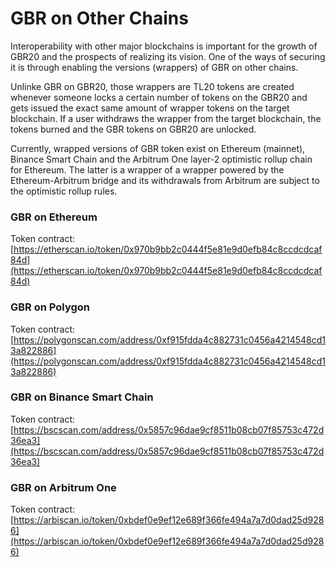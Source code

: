 # GBR on Other Chains

Interoperability with other major blockchains is important for the growth of GBR20 and the prospects of realizing its vision. One of the ways of securing it is through enabling the versions (wrappers) of GBR on other chains.&#x20;

Unlinke GBR on GBR20, those wrappers are TL20 tokens are created whenever someone locks a certain number of tokens on the GBR20 and gets issued the exact same amount of wrapper tokens on the target blockchain. If a user withdraws the wrapper from the target blockchain, the tokens burned and the GBR tokens on GBR20 are unlocked.&#x20;

Currently, wrapped versions of GBR token exist on Ethereum (mainnet), Binance Smart Chain and the Arbitrum One layer-2 optimistic rollup chain for Ethereum. The latter is a wrapper of a wrapper powered by the Ethereum-Arbitrum bridge and its withdrawals from Arbitrum are subject to the optimistic rollup rules.&#x20;

### GBR on Ethereum

Token contract: [https://etherscan.io/token/0x970b9bb2c0444f5e81e9d0efb84c8ccdcdcaf84d](https://etherscan.io/token/0x970b9bb2c0444f5e81e9d0efb84c8ccdcdcaf84d)

### GBR on Polygon

Token contract: [https://polygonscan.com/address/0xf915fdda4c882731c0456a4214548cd13a822886](https://polygonscan.com/address/0xf915fdda4c882731c0456a4214548cd13a822886)

### GBR on Binance Smart Chain

Token contract: [https://bscscan.com/address/0x5857c96dae9cf8511b08cb07f85753c472d36ea3](https://bscscan.com/address/0x5857c96dae9cf8511b08cb07f85753c472d36ea3)

### GBR on Arbitrum One

Token contract: [https://arbiscan.io/token/0xbdef0e9ef12e689f366fe494a7a7d0dad25d9286](https://arbiscan.io/token/0xbdef0e9ef12e689f366fe494a7a7d0dad25d9286)
